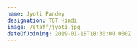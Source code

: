```yaml
---
name: Jyoti Pandey
designation: TGT Hindi
image: /staff/jyoti.jpg
dateOfJoining: 2019-01-18T18:30:00.000Z
---
```


